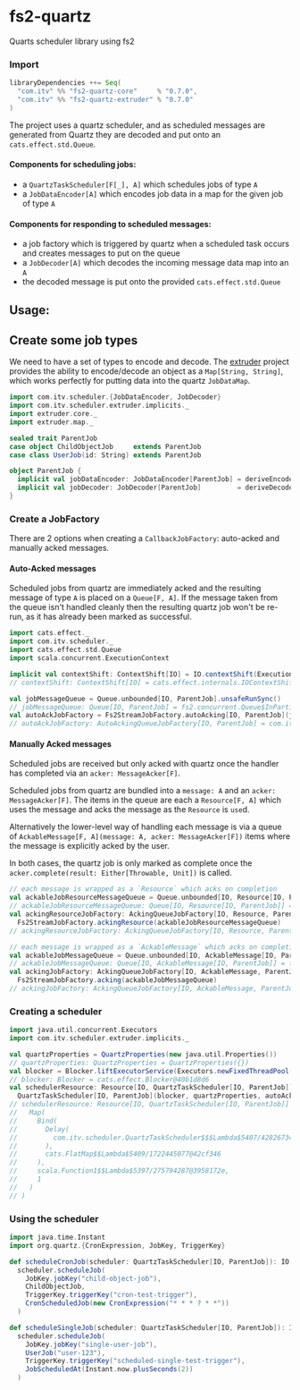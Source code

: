 # fs2-quartz
Quarts scheduler library using fs2

### Import
```scala
libraryDependencies ++= Seq(
  "com.itv" %% "fs2-quartz-core"     % "0.7.0",
  "com.itv" %% "fs2-quartz-extruder" % "0.7.0"
)
```

The project uses a quartz scheduler, and as scheduled messages are generated from Quartz they are
decoded and put onto an `cats.effect.std.Queue`.

#### Components for scheduling jobs:
* a `QuartzTaskScheduler[F[_], A]` which schedules jobs of type `A`
* a `JobDataEncoder[A]` which encodes job data in a map for the given job of type `A`

#### Components for responding to scheduled messages:
* a job factory which is triggered by quartz when a scheduled task occurs and creates messages to put on the queue
* a `JobDecoder[A]` which decodes the incoming message data map into an `A`
* the decoded message is put onto the provided `cats.effect.std.Queue`


## Usage:

## Create some job types
We need to have a set of types to encode and decode.
The [extruder](https://janstenpickle.github.io/extruder/) project provides the ability to
encode/decode an object as a `Map[String, String]`, which works perfectly for 
putting data into the quartz `JobDataMap`.
```scala
import com.itv.scheduler.{JobDataEncoder, JobDecoder}
import com.itv.scheduler.extruder.implicits._
import extruder.core._
import extruder.map._

sealed trait ParentJob
case object ChildObjectJob     extends ParentJob
case class UserJob(id: String) extends ParentJob

object ParentJob {
  implicit val jobDataEncoder: JobDataEncoder[ParentJob] = deriveEncoder[ParentJob]
  implicit val jobDecoder: JobDecoder[ParentJob]         = deriveDecoder[ParentJob]
}
```

### Create a JobFactory
There are 2 options when creating a `CallbackJobFactory`: auto-acked and manually acked messages.

#### Auto-Acked messages
Scheduled jobs from quartz are immediately acked and the resulting message of type `A` is placed on a `Queue[F, A]`.
If the message taken from the queue isn't handled cleanly then the resulting quartz job won't be re-run,
as it has already been marked as successful. 
```scala
import cats.effect._
import com.itv.scheduler._
import cats.effect.std.Queue
import scala.concurrent.ExecutionContext

implicit val contextShift: ContextShift[IO] = IO.contextShift(ExecutionContext.global)
// contextShift: ContextShift[IO] = cats.effect.internals.IOContextShift@738c87ec

val jobMessageQueue = Queue.unbounded[IO, ParentJob].unsafeRunSync()
// jobMessageQueue: Queue[IO, ParentJob] = fs2.concurrent.Queue$InPartiallyApplied$$anon$3@61313295
val autoAckJobFactory = Fs2StreamJobFactory.autoAcking[IO, ParentJob](jobMessageQueue)
// autoAckJobFactory: AutoAckingQueueJobFactory[IO, ParentJob] = com.itv.scheduler.AutoAckingQueueJobFactory@1663393b
```

#### Manually Acked messages
Scheduled jobs are received but only acked with quartz once the handler has completed via an `acker: MessageAcker[F]`.

Scheduled jobs from quartz are bundled into a `message: A` and an `acker: MessageAcker[F]`.
The items in the queue are each a `Resource[F, A]` which uses the message and acks the message as the `Resource` is `use`d.

Alternatively the lower-level way of handling each message is via a queue of
`AckableMessage[F, A](message: A, acker: MessageAcker[F])` items where the message is explicitly acked by the user.

In both cases, the quartz job is only marked as complete once the `acker.complete(result: Either[Throwable, Unit])` is called.
```scala
// each message is wrapped as a `Resource` which acks on completion
val ackableJobResourceMessageQueue = Queue.unbounded[IO, Resource[IO, ParentJob]].unsafeRunSync()
// ackableJobResourceMessageQueue: Queue[IO, Resource[IO, ParentJob]] = fs2.concurrent.Queue$InPartiallyApplied$$anon$3@b21463
val ackingResourceJobFactory: AckingQueueJobFactory[IO, Resource, ParentJob] =
  Fs2StreamJobFactory.ackingResource(ackableJobResourceMessageQueue)
// ackingResourceJobFactory: AckingQueueJobFactory[IO, Resource, ParentJob] = com.itv.scheduler.AckingQueueJobFactory@279c4c65

// each message is wrapped as a `AckableMessage` which acks on completion
val ackableJobMessageQueue = Queue.unbounded[IO, AckableMessage[IO, ParentJob]].unsafeRunSync()
// ackableJobMessageQueue: Queue[IO, AckableMessage[IO, ParentJob]] = fs2.concurrent.Queue$InPartiallyApplied$$anon$3@4f516799
val ackingJobFactory: AckingQueueJobFactory[IO, AckableMessage, ParentJob] =
  Fs2StreamJobFactory.acking(ackableJobMessageQueue)
// ackingJobFactory: AckingQueueJobFactory[IO, AckableMessage, ParentJob] = com.itv.scheduler.AckingQueueJobFactory@40f435a9
```

### Creating a scheduler
```scala
import java.util.concurrent.Executors
import com.itv.scheduler.extruder.implicits._

val quartzProperties = QuartzProperties(new java.util.Properties())
// quartzProperties: QuartzProperties = QuartzProperties({})
val blocker = Blocker.liftExecutorService(Executors.newFixedThreadPool(8))
// blocker: Blocker = cats.effect.Blocker@40b1d8d6
val schedulerResource: Resource[IO, QuartzTaskScheduler[IO, ParentJob]] =
  QuartzTaskScheduler[IO, ParentJob](blocker, quartzProperties, autoAckJobFactory)
// schedulerResource: Resource[IO, QuartzTaskScheduler[IO, ParentJob]] = Allocate(
//   Map(
//     Bind(
//       Delay(
//         com.itv.scheduler.QuartzTaskScheduler$$$Lambda$5407/428267345@604d5061
//       ),
//       cats.FlatMap$$Lambda$5409/1722445077@42cf346
//     ),
//     scala.Function1$$Lambda$5397/275794287@3958172e,
//     1
//   )
// )
```

### Using the scheduler
```scala
import java.time.Instant
import org.quartz.{CronExpression, JobKey, TriggerKey}

def scheduleCronJob(scheduler: QuartzTaskScheduler[IO, ParentJob]): IO[Option[Instant]] =
  scheduler.scheduleJob(
    JobKey.jobKey("child-object-job"),
    ChildObjectJob,
    TriggerKey.triggerKey("cron-test-trigger"),
    CronScheduledJob(new CronExpression("* * * ? * *"))
  )

def scheduleSingleJob(scheduler: QuartzTaskScheduler[IO, ParentJob]): IO[Option[Instant]] =
  scheduler.scheduleJob(
    JobKey.jobKey("single-user-job"),
    UserJob("user-123"),
    TriggerKey.triggerKey("scheduled-single-test-trigger"),
    JobScheduledAt(Instant.now.plusSeconds(2))
  )
```
